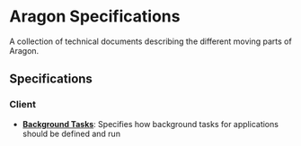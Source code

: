 # Aragon Specifications

A collection of technical documents describing the different moving parts of Aragon.

## Specifications

### Client

- [**Background Tasks**](specs/client/BACKGROUND_TASKS.md): Specifies how background tasks for applications should be defined and run

